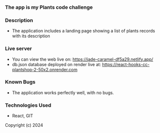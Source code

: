 ### The app is my Plants code challenge

### Description
* The application includes a  landing page showing a list of plants records with its description 

### Live server
* You can view the web live on: https://jade-caramel-df5a29.netlify.app/
* db.json database deployed on render live at: https://react-hooks-cc-plantshop-2-50x2.onrender.com

### Known Bugs
* The application works perfectly well, with no bugs.

### Technologies Used
* React, GIT


Copyright (c) 2024 

